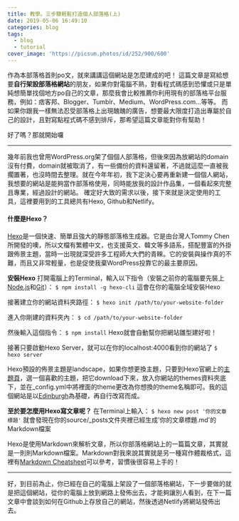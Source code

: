 ```yaml
---
title: 教學。三步驟輕鬆打造個人部落格(上)
date: 2019-05-06 16:49:10
categories: blog
tags:
  - blog
  - tutorial
cover_image: 'https://picsum.photos/id/252/900/600'
---
```

作為本部落格首則po文，就來講講這個網站是怎麼建成的吧！
這篇文章是寫給想要**自行架設部落格網站**的朋友，如果你對電腦不熟，對看程式碼感到恐懼或只是單純想簡單找個地方po自己的文章，那麼我會比較推薦你利用現有的部落格平台服務，例如：痞客邦、Blogger、Tumblr、Medium、WordPress.com...等等。
而如果你跟我一樣無法忍受部落格上出現醜醜的廣告，想要最大限度打造出專屬於自己的設計，且對寫點程式碼不感到排斥，那希望這篇文章能對你有幫助！

好了嗎？那就開始囉

---

幾年前我也曾用WordPress.org架了個個人部落格，但後來因為放網站的domain沒有付費，domain就被取消了，有一些備份的資料還留著，不過就這麼一直被我擱置著，也沒時間去整理。就在今年年初，我下定決心要再重新建一個個人網站，我想要的網站是能夠當作部落格使用，同時能放我的設計作品集，一個看起來完整且專業，經過設計的網站。
確定好大致的需求以後，接下來就是決定使用的工具，這裡要用到的工具總共有Hexo, Github和Netlify。

#### 什麼是Hexo？

[Hexo](https://hexo.io/)是一個快速、簡單且強大的靜態部落格生成器。它是由台灣人Tommy Chen所開發的噢，所以文檔有繁體中文，也支援英文、韓文等多語系，搭配豐富的外掛跟佈景主題，當時一出現就深受許多工程師大大們的青睞。它的安裝與操作真的不難，而且又非常輕量，也是促使我棄WordPress投靠它的最主要原因。

**安裝Hexo**
打開電腦上的Terminal，輸入以下指令（安裝之前你的電腦要先裝上[Node.js](https://nodejs.org/en/)和[Git](https://git-scm.com/)）：
`$ npm install -g hexo-cli`
這會在你的電腦全域安裝Hexo

接著建立你的網站資料夾路徑：
`$ hexo init /path/to/your-website-folder`

進入你剛建的資料夾內：
`$ cd /path/to/your-website-folder`

然後輸入這個指令：
`$ npm install`
Hexo就會自動幫你把網站雛型建好啦！

接著只要啟動Hexo Server，就可以在你的localhost:4000看到你的網站了
`$ hexo server`

Hexo預設的佈景主題是landscape，如果你想更換主題，只要到Hexo官網上的[主題頁](https://hexo.io/themes/)，選一個喜歡的主題，把它download下來，放入你網站的themes資料夾底下，並在_config.yml中將裡面的theme更改為你想換的theme名稱即可。我的這個網站是以[Edinburgh](https://github.com/sharvaridesai/hexo-theme-edinburgh)為基礎，再自行改寫而成。

**至於要怎麼用Hexo寫文章呢？**
在Terminal上輸入：
`$ hexo new post '你的文章標題'`
就會發現在你的source/\_posts文件夾裡已經生成'你的文章標題.md'的Markdown檔案

Hexo是使用Markdown來解析文章，所以你部落格網站上的一篇篇文章，其實就是一則則Markdown檔案。Markdown對我來說其實就是另一種寫作體裁格式，這裡有[Markdown Cheatsheet](https://gist.github.com/billy3321/1001749662c370887c63bb30f26c9e6e)可以參考，習慣後很容易上手的！

---

好，到目前為止，你已經在自己的電腦上架設了一個部落格網站，下一步要做的就是把這個網站，從你的電腦上放到網路上發佈出去，才能夠讓別人看到，在下一篇文章中會談到如何在Github上存放自己的網站，然後透過Netlify將網站發佈出去。
